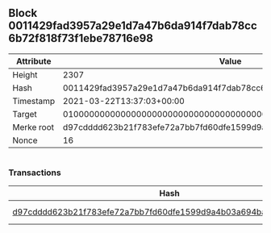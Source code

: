 ## Block 0011429fad3957a29e1d7a47b6da914f7dab78cc6b72f818f73f1ebe78716e98

Attribute | Value
--- | ---
Height | 2307
Hash | 0011429fad3957a29e1d7a47b6da914f7dab78cc6b72f818f73f1ebe78716e98
Timestamp | 2021-03-22T13:37:03+00:00
Target | 0100000000000000000000000000000000000000000000000000000000000000
Merke root | d97cdddd623b21f783efe72a7bb7fd60dfe1599d9a4b03a694baa6751cbb7e56
Nonce | 16

```

```

### Transactions

Hash | Amount
--- | ---
[d97cdddd623b21f783efe72a7bb7fd60dfe1599d9a4b03a694baa6751cbb7e56](d97cdddd623b21f783efe72a7bb7fd60dfe1599d9a4b03a694baa6751cbb7e56.md) | 10.00000000 SKEPTI 
